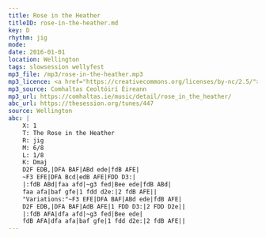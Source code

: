 ```yaml
---
title: Rose in the Heather
titleID: rose-in-the-heather.md
key: D
rhythm: jig
mode:
date: 2016-01-01
location: Wellington
tags: slowsession wellyfest
mp3_file: /mp3/rose-in-the-heather.mp3
mp3_licence: <a href="https://creativecommons.org/licenses/by-nc/2.5/">CC-BY-NC-2.5</a>
mp3_source: Comhaltas Ceoltóirí Éireann
mp3_url: https://comhaltas.ie/music/detail/rose_in_the_heather/
abc_url: https://thesession.org/tunes/447
source: Wellington
abc: |
    X: 1
    T: The Rose in the Heather
    R: jig
    M: 6/8
    L: 1/8
    K: Dmaj
    D2F EDB,|DFA BAF|ABd ede|fdB AFE|
    ~F3 EFE|DFA Bcd|edB AFE|FDD D3:|
    |:fdB ABd|faa afd|~g3 fed|Bee ede|fdB ABd|
    faa afa|baf gfe|1 fdd d2e:|2 fdB AFE||
    "Variations:"~F3 EFE|DFA BAF|ABd ede|fdB AFE|
    D2F EDB,|DFA BAF|AdB AFE|1 FDD D3:|2 FDD D2e||
    |:fdB AFA|dfa afd|~g3 fed|Bee ede|
    fdB AFA|dfa afa|baf gfe|1 fdd d2e:|2 fdB AFE||
---
```

